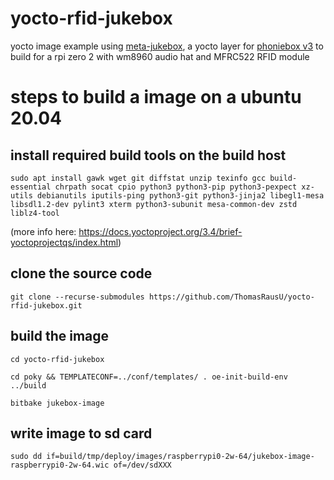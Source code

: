 # yocto-rfid-jukebox
yocto image example using [meta-jukebox](https://github.com/ThomasRausU/meta-jukebox), a yocto layer for [phoniebox v3](http://phoniebox.de/) to build for a rpi zero 2 with wm8960 audio hat and MFRC522 RFID module

# steps to build a image on a ubuntu 20.04

## install required build tools on the build host

    sudo apt install gawk wget git diffstat unzip texinfo gcc build-essential chrpath socat cpio python3 python3-pip python3-pexpect xz-utils debianutils iputils-ping python3-git python3-jinja2 libegl1-mesa libsdl1.2-dev pylint3 xterm python3-subunit mesa-common-dev zstd liblz4-tool

(more info here: https://docs.yoctoproject.org/3.4/brief-yoctoprojectqs/index.html)

## clone the source code

    git clone --recurse-submodules https://github.com/ThomasRausU/yocto-rfid-jukebox.git

## build the image
    cd yocto-rfid-jukebox

    cd poky && TEMPLATECONF=../conf/templates/ . oe-init-build-env ../build

    bitbake jukebox-image

## write image to sd card
    sudo dd if=build/tmp/deploy/images/raspberrypi0-2w-64/jukebox-image-raspberrypi0-2w-64.wic of=/dev/sdXXX
